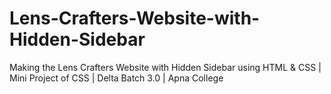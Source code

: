 # Lens-Crafters-Website-with-Hidden-Sidebar
Making the Lens Crafters Website with Hidden Sidebar using HTML &amp; CSS | Mini Project of CSS | Delta Batch 3.0 | Apna College
